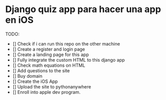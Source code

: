# Django quiz app para hacer una app en iOS


TODO:

- [] Check if i can run this repo on the other machine
- [] Create a register and login page
- [] Create a landing page for this app
- [] Fully integrate the custom HTML to this django app
- [] Check math equations on HTML
- [] Add questions to the site
- [] Buy domain
- [] Create the iOS App
- [] Upload the site to pythonanywhere
- [] Enroll into apple dev program.
